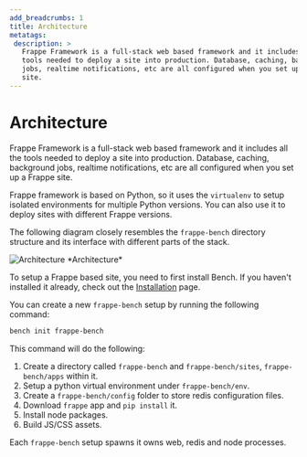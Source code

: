 ```yaml
---
add_breadcrumbs: 1
title: Architecture
metatags:
 description: >
   Frappe Framework is a full-stack web based framework and it includes all the
   tools needed to deploy a site into production. Database, caching, background
   jobs, realtime notifications, etc are all configured when you set up a Frappe
   site.
---
```


# Architecture

Frappe Framework is a full-stack web based framework and it includes all the
tools needed to deploy a site into production. Database, caching, background
jobs, realtime notifications, etc are all configured when you set up a Frappe
site.

Frappe framework is based on Python, so it uses the `virtualenv` to setup
isolated environments for multiple Python versions. You can also use it to
deploy sites with different Frappe versions.

The following diagram closely resembles the `frappe-bench` directory structure
and its interface with different parts of the stack.

<img src="/docs/assets/img/architecture.png" alt="Architecture" class="mb-3">
*Architecture*

To setup a Frappe based site, you need to first install Bench. If you haven't
installed it already, check out the [Installation](/docs/user/en/installation)
page.

You can create a new `frappe-bench` setup by running the following command:

```sh
bench init frappe-bench
```

This command will do the following:

1. Create a directory called `frappe-bench` and `frappe-bench/sites`, `frappe-bench/apps` within it.
1. Setup a python virtual environment under `frappe-bench/env`.
1. Create a `frappe-bench/config` folder to store redis configuration files.
1. Download `frappe` app and `pip install` it.
1. Install node packages.
1. Build JS/CSS assets.

Each `frappe-bench` setup spawns it owns web, redis and node processes.
